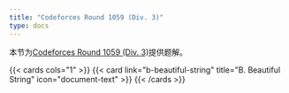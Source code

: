 ```yaml
---
title: "Codeforces Round 1059 (Div. 3)"
type: docs
---
```


本节为[Codeforces Round 1059 (Div. 3)](https://codeforces.com/contest/2159)提供题解。

{{< cards cols="1" >}}
  {{< card link="b-beautiful-string" title="B. Beautiful String" icon="document-text" >}}
{{< /cards >}}
